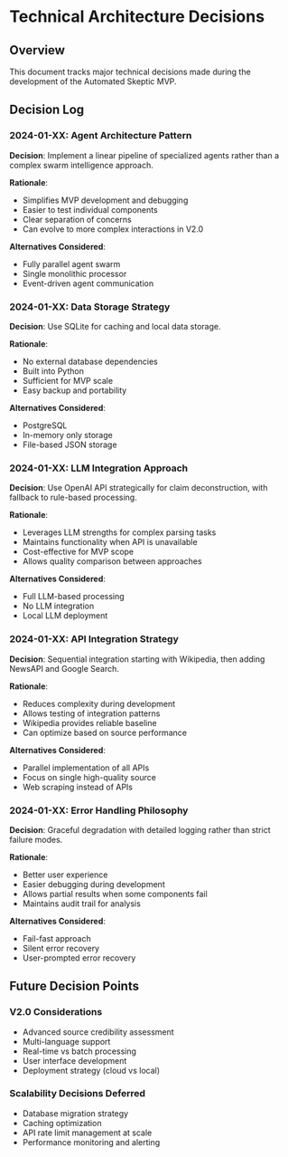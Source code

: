 # Technical Architecture Decisions

## Overview

This document tracks major technical decisions made during the development of the Automated Skeptic MVP.

## Decision Log

### 2024-01-XX: Agent Architecture Pattern

**Decision**: Implement a linear pipeline of specialized agents rather than a complex swarm intelligence approach.

**Rationale**:

- Simplifies MVP development and debugging
- Easier to test individual components
- Clear separation of concerns
- Can evolve to more complex interactions in V2.0

**Alternatives Considered**:

- Fully parallel agent swarm
- Single monolithic processor
- Event-driven agent communication

### 2024-01-XX: Data Storage Strategy

**Decision**: Use SQLite for caching and local data storage.

**Rationale**:

- No external database dependencies
- Built into Python
- Sufficient for MVP scale
- Easy backup and portability

**Alternatives Considered**:

- PostgreSQL
- In-memory only storage
- File-based JSON storage

### 2024-01-XX: LLM Integration Approach

**Decision**: Use OpenAI API strategically for claim deconstruction, with fallback to rule-based processing.

**Rationale**:

- Leverages LLM strengths for complex parsing tasks
- Maintains functionality when API is unavailable
- Cost-effective for MVP scope
- Allows quality comparison between approaches

**Alternatives Considered**:

- Full LLM-based processing
- No LLM integration
- Local LLM deployment

### 2024-01-XX: API Integration Strategy

**Decision**: Sequential integration starting with Wikipedia, then adding NewsAPI and Google Search.

**Rationale**:

- Reduces complexity during development
- Allows testing of integration patterns
- Wikipedia provides reliable baseline
- Can optimize based on source performance

**Alternatives Considered**:

- Parallel implementation of all APIs
- Focus on single high-quality source
- Web scraping instead of APIs

### 2024-01-XX: Error Handling Philosophy

**Decision**: Graceful degradation with detailed logging rather than strict failure modes.

**Rationale**:

- Better user experience
- Easier debugging during development
- Allows partial results when some components fail
- Maintains audit trail for analysis

**Alternatives Considered**:

- Fail-fast approach
- Silent error recovery
- User-prompted error recovery

## Future Decision Points

### V2.0 Considerations

- Advanced source credibility assessment
- Multi-language support
- Real-time vs batch processing
- User interface development
- Deployment strategy (cloud vs local)

### Scalability Decisions Deferred

- Database migration strategy
- Caching optimization
- API rate limit management at scale
- Performance monitoring and alerting
